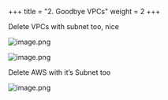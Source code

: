 +++
title = "2. Goodbye VPCs"
weight = 2
+++


Delete VPCs with subnet too, nice


![image.png](/images/008-viii-clean-it-up/34-837346-image.png)


![image.png](/images/008-viii-clean-it-up/34-692776-image.png)


Delete AWS with it’s Subnet too


![image.png](/images/008-viii-clean-it-up/34-542476-image.png)



